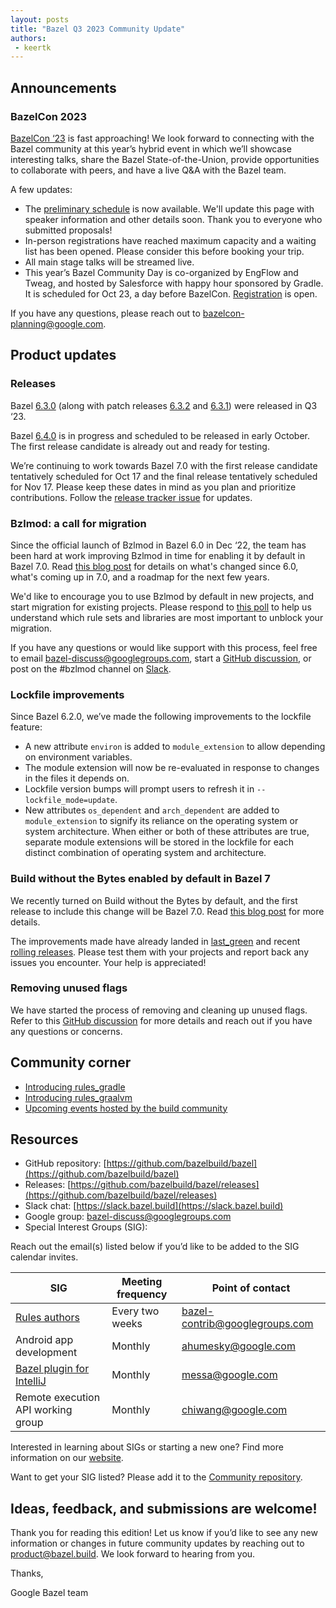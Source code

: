 ```yaml
---
layout: posts
title: "Bazel Q3 2023 Community Update"
authors:
 - keertk
---
```


## Announcements

### BazelCon 2023

[BazelCon ‘23](https://rsvp.withgoogle.com/events/bazelcon2023/home) is fast approaching! We look forward to connecting with the Bazel community at this year’s hybrid event in which we’ll showcase interesting talks, share the Bazel State-of-the-Union, provide opportunities to collaborate with peers, and have a live Q&A with the Bazel team.

A few updates:

- The [preliminary schedule](https://rsvp.withgoogle.com/events/bazelcon2023) is now available. We'll update this page with speaker information and other details soon. Thank you to everyone who submitted proposals!
- In-person registrations have reached maximum capacity and a waiting list has been opened. Please consider this before booking your trip.
- All main stage talks will be streamed live.
- This year’s Bazel Community Day is co-organized by EngFlow and Tweag, and hosted by Salesforce with happy hour sponsored by Gradle. It is scheduled for Oct 23, a day before BazelCon. [Registration](https://docs.google.com/forms/d/e/1FAIpQLSe9kzK0yryGVhw2CjakT2fNh2YVim5H7ZvqRpdTSETcwUQ8ag/viewform) is open.

If you have any questions, please reach out to bazelcon-planning@google.com.

## Product updates

### Releases

Bazel [6.3.0](https://github.com/bazelbuild/bazel/releases/tag/6.3.0) (along with patch releases [6.3.2](https://github.com/bazelbuild/bazel/releases/tag/6.3.2) and [6.3.1](https://github.com/bazelbuild/bazel/releases/tag/6.3.1)) were released in Q3 ‘23. 

Bazel [6.4.0](https://github.com/bazelbuild/bazel/issues/19035) is in progress and scheduled to be released in early October. The first release candidate is already out and ready for testing.

We’re continuing to work towards Bazel 7.0 with the first release candidate tentatively scheduled for Oct 17 and the final release tentatively scheduled for Nov 17. Please keep these dates in mind as you plan and prioritize contributions. Follow the [release tracker issue](https://github.com/bazelbuild/bazel/issues/18548) for updates.

### Bzlmod: a call for migration

Since the official launch of Bzlmod in Bazel 6.0 in Dec ‘22, the team has been hard at work improving Bzlmod in time for enabling it by default in Bazel 7.0. Read [this blog post](https://blog.bazel.build/2023/07/24/whats-new-with-bzlmod.html) for details on what's changed since 6.0, what's coming up in 7.0, and a roadmap for the next few years.

We'd like to encourage you to use Bzlmod by default in new projects, and start migration for existing projects. Please respond to [this poll](https://github.com/bazelbuild/bazel/discussions/18329) to help us understand which rule sets and libraries are most important to unblock your migration.

 If you have any questions or would like support with this process, feel free to email bazel-discuss@googlegroups.com, start a [GitHub discussion](https://github.com/bazelbuild/bazel/discussions/new/choose), or post on the #bzlmod channel on [Slack](https://slack.bazel.build/).

### Lockfile improvements

Since Bazel 6.2.0, we’ve made the following improvements to the lockfile feature:

- A new attribute `environ` is added to `module_extension` to allow depending on environment variables.
- The module extension will now be re-evaluated in response to changes in the files it depends on.
- Lockfile version bumps will prompt users to refresh it in `--lockfile_mode=update`.
- New attributes `os_dependent` and `arch_dependent` are added to `module_extension` to signify its reliance on the operating system or system architecture. When either or both of these attributes are true, separate module extensions will be stored in the lockfile for each distinct combination of operating system and architecture.

### Build without the Bytes enabled by default in Bazel 7

We recently turned on Build without the Bytes by default, and the first release to include this change will be Bazel 7.0. Read [this blog post](https://blog.bazel.build/2023/10/06/bwob-in-bazel-7.html) for more details.

The improvements made have already landed in [last_green](https://github.com/bazelbuild/bazelisk) and recent [rolling releases](https://github.com/bazelbuild/bazel/releases). Please test them with your projects and report back any issues you encounter. Your help is appreciated!

### Removing unused flags

We have started the process of removing and cleaning up unused flags. Refer to this [GitHub discussion](https://github.com/bazelbuild/bazel/discussions/19296) for more details and reach out if you have any questions or concerns.

## Community corner

- [Introducing rules_gradle](https://github.com/sgammon/rules_gradle)
- [Introducing rules_graalvm](https://github.com/sgammon/rules_graalvm)
- [Upcoming events hosted by the build community](https://www.engflow.com/buildCommunityEvents)

## Resources

- GitHub repository: [https://github.com/bazelbuild/bazel](https://github.com/bazelbuild/bazel)
- Releases: [https://github.com/bazelbuild/bazel/releases](https://github.com/bazelbuild/bazel/releases)
- Slack chat: [https://slack.bazel.build](https://slack.bazel.build)
- Google group: bazel-discuss@googlegroups.com
- Special Interest Groups (SIG):

Reach out the email(s) listed below if you’d like to be added to the SIG calendar invites.

| **SIG**        | **Meeting frequency**           | **Point of contact**  |
| ------------- |-------------| -----|
| [Rules authors](https://github.com/bazelbuild/community/tree/main/sigs/rules-authors)     | Every two weeks | bazel-contrib@googlegroups.com |
| Android app development      | Monthly      |   ahumesky@google.com |
| [Bazel plugin for IntelliJ](https://github.com/bazelbuild/community/tree/main/sigs/bazel-intellij) | Monthly      |    messa@google.com |
| Remote execution API working group      | Monthly      |   chiwang@google.com |

Interested in learning about SIGs or starting a new one? Find more information on our [website](https://bazel.build/community/sig).

Want to get your SIG listed? Please add it to the [Community repository](https://github.com/bazelbuild/community/tree/main/sigs).

## Ideas, feedback, and submissions are welcome!

Thank you for reading this edition! Let us know if you’d like to see any new information or changes in future community updates by reaching out to product@bazel.build. We look forward to hearing from you.

Thanks,

Google Bazel team
